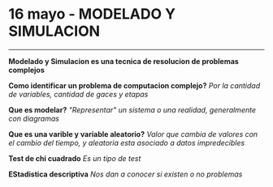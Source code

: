 # 16 mayo - MODELADO Y SIMULACION

***

**Modelado y Simulacion es una tecnica de resolucion de problemas complejos**

**Como identificar un problema de computacion complejo?**
*Por la cantidad de variables, cantidad de gaces y etapas*

**Que es modelar?**
*"Representar" un sistema o una realidad, generalmente con diagramas*

**Que es una varible y variable aleatorio?**
*Valor que cambia de valores con el cambio del tiempo, y aleatoria esta asociado a datos impredecibles*

**Test de chi cuadrado**
*Es un tipo de test*

**EStadistica descriptiva**
*Nos dan a conocer si existen o no problemas*
